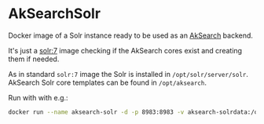 # AkSearchSolr

Docker image of a Solr instance ready to be used as an [AkSearch](https://biapps.arbeiterkammer.at/gitlab/open/aksearch/aksearch) backend.

It's just a [solr:7](https://hub.docker.com/_/solr) image checking if the AkSearch cores exist and creating them if needed.

As in standard `solr:7` image the Solr is installed in `/opt/solr/server/solr`.
AkSearch Solr core templates can be found in `/opt/aksearch`.

Run with with e.g.:

```bash
docker run --name aksearch-solr -d -p 8983:8983 -v aksearch-solrdata:/opt/solr/server/solr/mycores acdhcd/aksearch-solr
```

